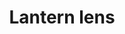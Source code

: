 ---
layout: item
title: Lantern lens
item-id: 4542
datatable: true
id: 4542
name: "Lantern lens"
members: true
lowalch: 28
highalch: 42
examine: "A roughly circular disc of glass."
monsters:
  - id: 476
    name: "Wall beast"
    members: true
    combat_level: 49
    wiki_url: "https://oldschool.runescape.wiki/w/Wall_beast#Beast"
    drops:
      - quantity: "1"
        rarity: 0.125
        drop_requirements: null
---